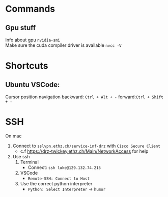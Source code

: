 

# Commands
## Gpu stuff
 
Info about gpu
```nvidia-smi```   
Make sure the cuda compiler driver is available
```nvcc -V```


# Shortcuts
## Ubuntu VSCode:
Cursor position navigation
backward: ```Ctrl + Alt + -```
forward:```Ctrl + Shift + -```


# SSH
On mac
1. Connect to ```sslvpn.ethz.ch/service-inf-drz``` with ```Cisco Secure Client```
    - c.f https://drz-twickey.ethz.ch/Main/NetworkAccess for help
1. Use ssh
    1. Terminal
        - Connect: ```ssh luke@129.132.74.215```
    1. VSCode
        - ```Remote-SSH: Connect to Host```
    1. Use the correct python interpreter
        - ```Python: Select Interpreter``` -> ```humor```
